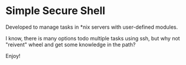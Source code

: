 # Simple Secure Shell
Developed to manage tasks in \*nix servers with user-defined modules.

I know, there is many options todo multiple tasks using ssh, but why not "reivent" wheel and get some
knowledge in the path?

Enjoy!

